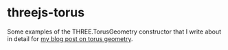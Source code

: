 # threejs-torus

Some examples of the THREE.TorusGeometry constructor that I write about in detail for [my blog post on torus geometry](https://dustinpfister.github.io/2021/05/27/threejs-torus/).